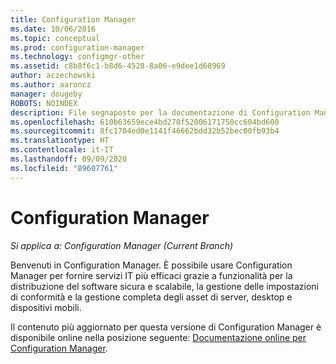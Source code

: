 ```yaml
---
title: Configuration Manager
ms.date: 10/06/2016
ms.topic: conceptual
ms.prod: configuration-manager
ms.technology: configmgr-other
ms.assetid: c8b8f6c1-b8d6-4528-8a06-e9dee1d68969
author: aczechowski
ms.author: aaroncz
manager: dougeby
ROBOTS: NOINDEX
description: File segnaposto per la documentazione di Configuration Manager
ms.openlocfilehash: 610b63659ece4bd270f52006171750cc604bd600
ms.sourcegitcommit: 8fc1704ed0e1141f46662bdd32b52bec00fb93b4
ms.translationtype: HT
ms.contentlocale: it-IT
ms.lasthandoff: 09/09/2020
ms.locfileid: "89607761"
---
```

# <a name="configuration-manager"></a>Configuration Manager

*Si applica a: Configuration Manager (Current Branch)*

Benvenuti in Configuration Manager. È possibile usare Configuration Manager per fornire servizi IT più efficaci grazie a funzionalità per la distribuzione del software sicura e scalabile, la gestione delle impostazioni di conformità e la gestione completa degli asset di server, desktop e dispositivi mobili.  

Il contenuto più aggiornato per questa versione di Configuration Manager è disponibile online nella posizione seguente: [Documentazione online per Configuration Manager](/mem/configmgr).
